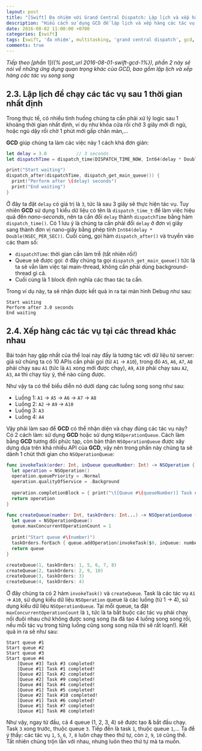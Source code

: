 ```yaml
---
layout: post
title: "[Swift] Đa nhiệm với Grand Central Dispatch: Lập lịch và xếp hàng các tác vụ song song"
description: "Hiểu cách sử dụng GCD để lập lịch và xếp hàng các tác vụ song song trong Swift & iOS"
date: 2016-08-02 11:00:00 +0700
categories: [swift]
tags: [swift, 'đa nhiệm', multitasking, 'grand central dispatch', gcd, objective-c]
comments: true
---
```


*Tiếp theo [phần 1]({% post_url 2016-08-01-swift-gcd-1%}), phần 2 này sẽ nói về những ứng dụng quan trọng khác của GCD, bao gồm lập lịch và xếp hàng các tác vụ song song*

## 2.3. Lập lịch để chạy các tác vụ sau 1 thời gian nhất định ##

Trong thực tế, có nhiều tình huống chúng ta cần phải xử lý logic sau 1 khoảng thời gian nhất định, ví dụ như khóa cửa rồi chờ 3 giây mới đi ngủ, hoặc ngủ dậy rồi chờ 1 phút mới gấp chăn màn,...

**GCD** giúp chúng ta làm các việc này 1 cách khá đơn giản:

```swift
let delay = 3.0           // 3 seconds
let dispatchTime = dispatch_time(DISPATCH_TIME_NOW, Int64(delay * Double(NSEC_PER_SEC)))

print("Start waiting")
dispatch_after(dispatchTime, dispatch_get_main_queue()) { 
  print("Perform after \(delay) seconds")
  print("End waiting")
}
```

Ở đây ta đặt `delay` có giá trị là `3`, tức là sau 3 giây sẽ thực hiện tác vụ. Tuy nhiên **GCD** sử dụng 1 kiểu dữ liệu có tên là `dispatch_time_t` để làm việc hiệu quả đến *nano-seconds*, nên ta cần đổi `delay` thành `dispatchTime` bằng hàm `dispatch_time()`. Có 1 lưu ý là chúng ta cần phải đổi `delay` ở đơn vị giây sang thành đơn vị nano-giây bằng phép tính `Int64(delay * Double(NSEC_PER_SEC))`. Cuối cùng, gọi hàm `dispatch_after()` và truyền vào các tham số:

* `dispatchTime`: thời gian cần làm trễ (tất nhiên rồi!)
* Queue sẽ được gọi: ở đây chúng ta gọi `dispatch_get_main_queue()` tức là ta sẽ vẫn làm việc tại main-thread, không cần phải dùng background-thread gì cả.
* Cuối cùng là 1 block định nghĩa các thao tác ta cần.

Trong ví dụ này, ta sẽ nhận được kết quả in ra tại màn hình Debug như sau:

```
Start waiting
Perform after 3.0 seconds
End waiting
```

## 2.4. Xếp hàng các tác vụ tại các thread khác nhau ##

Bài toán hay gặp nhất của thể loại này đấy là tương tác với dữ liệu từ server: giả sử chúng ta có 10 APIs cần phải gọi (từ `A1` -> `A10`), trong đó `A5`, `A6`, `A7`, `A8` phải chạy sau `A1` (tức là `A1` xong mới được chạy), `A9`, `A10` phải chạy sau `A2`, `A3`, `A4` thì chạy tùy ý, thế nào cũng được.

Như vậy ta có thể biểu diễn nó dưới dạng các luồng song song như sau:

* Luồng 1: `A1` -> `A5` -> `A6` -> `A7` -> `A8`
* Luồng 2: `A2` -> `A9` -> `A10`
* Luồng 3: `A3`
* Luồng 4: `A4`

Vậy phải làm sao để **GCD** có thể nhận diện và chạy đúng các tác vụ này? Có 2 cách làm: sử dụng **GCD** hoặc sử dụng `NSOperationQueue`. Cách làm bằng **GCD** tương đối phức tạp, còn bản thân `NSOperationQueue` được xây dựng dựa trên khá nhiều API của **GCD**, vậy nên trong phần này chúng ta sẽ dành 1 chút thời gian cho `NSOperationQueue`:

```swift
func invokeTask(order: Int, inQueue queueNumber: Int) -> NSOperation {
  let operation = NSOperation()
  operation.queuePriority = .Normal
  operation.qualityOfService = .Background
  
  operation.completionBlock = { print("\t[Queue #\(queueNumber)] Task #\(order) completed!") }
  return operation
}

func createQueue(number: Int, taskOrders: Int...) -> NSOperationQueue {
  let queue = NSOperationQueue()
  queue.maxConcurrentOperationCount = 1
  
  print("Start queue #\(number)")
  taskOrders.forEach { queue.addOperation(invokeTask($0, inQueue: number)) }
  return queue
}

createQueue(1, taskOrders: 1, 5, 6, 7, 8)
createQueue(2, taskOrders: 2, 9, 10)
createQueue(3, taskOrders: 3)
createQueue(4, taskOrders: 4)
```

Ở đây chúng ta có 2 hàm `invokeTask()` và `createQueue`. Task là các tác vụ `A1` -> `A10`, sử dụng kiểu dữ liệu `NSOperation` queue là các luồng (từ 1 -> 4), sử dụng kiểu dữ liệu `NSOperationQueue`. Tại mỗi queue, ta đặt `maxConcurrentOperationCount` là `1`, tức là ta bắt buộc các tác vụ phải chạy nối đuôi nhau chứ không được song song (ta đã tạo 4 luồng song song rồi, nếu mỗi tác vụ trong từng luồng cũng song song nữa thì sẽ rất loạn!). Kết quả in ra sẽ như sau:

```
Start queue #1
Start queue #2
Start queue #3
Start queue #4
	[Queue #3] Task #3 completed!
	[Queue #1] Task #1 completed!
	[Queue #2] Task #2 completed!
	[Queue #2] Task #9 completed!
	[Queue #4] Task #4 completed!
	[Queue #1] Task #5 completed!
	[Queue #2] Task #10 completed!
	[Queue #1] Task #6 completed!
	[Queue #1] Task #7 completed!
	[Queue #1] Task #8 completed!
```

Như vậy, ngay từ đầu, cả 4 queue (1, 2, 3, 4) sẽ được tạo & bắt đầu chạy. Task `3` xong trước, thuộc queue `3`. Tiếp đến là task `1`, thuộc queue `1`,... Ta để ý thấy: các tác vụ `1`, `5`, `6`, `7`, `8` luôn chạy theo thứ tự, còn `2`, `9`, `10` cũng thế. Tất nhiên chúng trộn lẫn với nhau, nhưng luôn theo thứ tự mà ta muốn.
